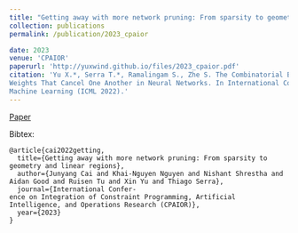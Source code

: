 ```yaml
---
title: "Getting away with more network pruning: From sparsity to geometry and linear regions"
collection: publications
permalink: /publication/2023_cpaior

date: 2023
venue: 'CPAIOR'
paperurl: 'http://yuxwind.github.io/files/2023_cpaior.pdf'
citation: 'Yu X.*, Serra T.*, Ramalingam S., Zhe S. The Combinatorial Brain Surgeon: Pruning
Weights That Cancel One Another in Neural Networks. In International Conference on
Machine Learning (ICML 2022).'
---
```

<!--- excerpt: 'This paper is about the number 3. The number 4 is left for future work.' --->
<!--- This paper is about the number 3. The number 4 is left for future work. --->

<!--- [Download paper here](http://yuxwind.github.io/files/pruning-nips2021.pdf) 

Recommended citation: Serra, T., Kumar, A. and Ramalingam, S., 2021. Scaling Up Exact Neural Network
Compression by ReLU Stability. arXiv preprint arXiv:2102.07804. --->
[Paper](http://yuxwind.github.io/files/2023_cpaior.pdf) 

Bibtex:
```
@article{cai2022getting,
  title={Getting away with more network pruning: From sparsity to geometry and linear regions},
  author={Junyang Cai and Khai-Nguyen Nguyen and Nishant Shrestha and Aidan Good and Ruisen Tu and Xin Yu and Thiago Serra},
  journal={International Confer-
ence on Integration of Constraint Programming, Artificial Intelligence, and Operations Research (CPAIOR)},
  year={2023}
}
```
